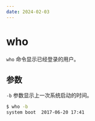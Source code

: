```yaml
---
date: 2024-02-03
---
```


# who

`who` 命令显示已经登录的用户。

## 参数

`-b` 参数显示上一次系统启动的时间。

```bash
$ who -b
system boot  2017-06-20 17:41
```

